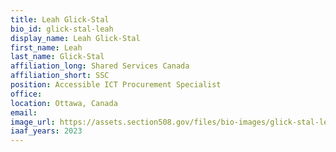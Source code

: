 ```yaml
---
title: Leah Glick-Stal
bio_id: glick-stal-leah
display_name: Leah Glick-Stal
first_name: Leah
last_name: Glick-Stal
affiliation_long: Shared Services Canada
affiliation_short: SSC
position: Accessible ICT Procurement Specialist
office: 
location: Ottawa, Canada
email: 
image_url: https://assets.section508.gov/files/bio-images/glick-stal-leah.jpg
iaaf_years: 2023
---
```

